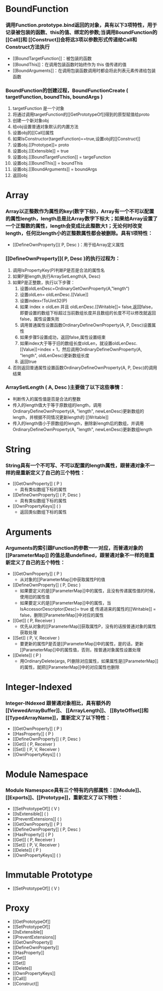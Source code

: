 # BoundFunction
### 调用Function.prototype.bind返回的对象，具有以下3项特性，用于记录被包装的函数、this的值、绑定的参数;当调用BoundFunction的[[Call]]和 [[Construct]]会将这3项以参数形式传递给Call和Construct方法执行
  - [[BoundTargetFunction]]：被包装的函数
  - [[BoundThis]]：在调用包装函数时始终作为 this 值传递的值
  - [[BoundArguments]]：在调用包装函数调用时都会将此列表元素传递给包装函数
### BoundFunction的创建过程，BoundFunctionCreate ( targetFunction, boundThis, boundArgs )
  1. targetFunction 是一个对象
  2. 将通过调用targetFunction的[[GetPrototypeOf]]得到的原型赋值给proto
  3. 创建一个新对象obj
  4. 给obj设置普通对象默认的内置方法
  5. 设置obj的[[Call]]属性
  6. 如果IsConstructor(targetFunction)==true,设置obj的[[Construct]] 
  7. 设置obj.[[Prototype]]= proto
  8. 设置obj.[[Extensible]] = true
  9. 设置obj.[[BoundTargetFunction]] = targeFunction
  10. 设置obj.[[BoundThis]] = boundThis
  11. 设置obj.[[BoundArguments]] = boundArgs
  12. 返回obj

# Array
### Array以正整数作为属性的key(数字下标)，Array有一个不可以配置的属性length，length总是比Array数字下标大；如果给Array设置了一个正整数的属性，length会变成比此整数大1；无论何时改变length，任何比length小的正整数属性都会被删除。具有1项特性：
  - [[DefineOwnProperty]]( P, Desc )：用于给Array定义属性

### [[DefineOwnProperty]]( P, Desc )的执行过程为：
  1. 调用IsPropertyKey(P)判断P是否是合法的属性名
  2. 如果P是length,执行ArraySetLength(A, Desc)
  3. 如果P是正整数，执行以下步骤：
     1. 设置oldLenDesc=OrdinaryGetOwnProperty(A,"length")
     2. 设置oldLen= oldLenDesc.[[Value]]
     3. 设置index=!ToUint32(P)
     4. 如果 index ≥ oldLen 并且 oldLenDesc.[[Writable]]= false,返回false， 即要设置的数组下标超过当前数组长度并且数组的长度不可以修改就返回false，属性设置失败
     5. 调用普通属性设置函数OrdinaryDefineOwnProperty(A, P, Desc)设置属性
     6. 如果步骤5设置成功，返回false,属性设置结束
     7. 如果index大于等于旧的数组长度oldLen，就设置oldLenDesc.[[Value]]=index + 1，然后调用OrdinaryDefineOwnProperty(A, "length", oldLenDesc)更新数组长度
     8. 返回true
  4. 否则返回普通属性设置函数OrdinaryDefineOwnProperty(A, P, Desc)的调用结果

### ArraySetLength ( A, Desc )主要做了以下这些事情：
  - 判断传入的属性值是否是合法的整数
  - 传入的length值大于等于原数组的length，调用 OrdinaryDefineOwnProperty(A, "length", newLenDesc)更新数组的length，并根据不同情况更新length的 [[Writable]]
  - 传入的length值小于原数组的length，删除新length后的数组，并调用 OrdinaryDefineOwnProperty(A, "length", newLenDesc)更新数组length

# String
### String具有一个不可写、不可以配置的length属性，跟普通对象不一样的是重新定义了自己的三个特性：
  - [[GetOwnProperty]] ( P )
    - 具有类似数组下标的属性
  - [[DefineOwnProperty]] ( P, Desc )
    - 具有类似数组下标的属性
  - [[OwnPropertyKeys]] ( )
    - 返回类似数组下标的属性

# Arguments
### Arguments的索引跟Function的参数一一对应，而普通对象的[[ParameterMap]] 的值总是undefined，跟普通对象不一样的是重新定义了自己的五个特性：
  - [[GetOwnProperty]] ( P )
    - 从对象的[[ParameterMap]]中获取属性P的值
  - [[DefineOwnProperty]] ( P, Desc )
    - 如果要定义的是[[ParameterMap]]中的属性，且没有传递属性值的时候，使用旧的属性值
    - 如果要定义的是[[ParameterMap]]中的属性，当 IsAccessorDescriptor(Desc)= true 或 传递进来的属性的[[Writable]] = false，删除[[ParameterMap]]中对应的属性
  - [[Get]] ( P, Receiver )
     - 优先从对象的[[ParameterMap]]获取属性P，没有的话按普通对象的属性获取处理
  - [[Set]] ( P, V, Receiver )
    - 要更新的属性P是否是[[ParameterMap]]中的属性，是的话，更新[[ParameterMap]]中的属性值，否则，按普通对象属性设置处理
  - [[Delete]] ( P )
    - 用OrdinaryDelete(args, P)删除对应属性，如果属性是[[ParameterMap]]的属性，就把[[ParameterMap]]中的对应属性也删除

#  Integer-Indexed
### Integer-INdexed 跟普通对象相比，具有额外的[[ViewedArrayBuffer]]、 [[ArrayLength]]、 [[ByteOffset]]和[[TypedArrayName]]，重新定义了以下特性：
  - [[GetOwnProperty]] ( P )
  - [[HasProperty]] ( P )
  - [[DefineOwnProperty]] ( P, Desc )
  - [[Get]] ( P, Receiver )
  - [[Set]] ( P, V, Receiver )
  - [[OwnPropertyKeys]] ( )

# Module Namespace
### Module Namespace具有三个特有的内部属性：[[Module]]、[[Exports]]、[[Prototype]]，重新定义了以下特性：
  - [[SetPrototypeOf]] ( V )
  - [[IsExtensible]] ( )
  - [[PreventExtensions]] ( )
  - [[GetOwnProperty]] ( P )
  - [[DefineOwnProperty]] ( P, Desc )
  - [[HasProperty]] ( P )
  - [[Get]] ( P, Receiver )
  - [[Set]] ( P, V, Receiver )
  - [[Delete]] ( P )
  - [[OwnPropertyKeys]] ( )

# Immutable Prototype
  - [[SetPrototypeOf]] ( V )

# Proxy
  - [[GetPrototypeOf]]
  - [[SetPrototypeOf]]
  - [[IsExtensible]]
  - [[PreventExtensions]]
  - [[GetOwnProperty]]
  - [[DefineOwnProperty]]
  - [[HasProperty]]
  - [[Get]]
  - [[Set]]
  - [[Delete]]
  - [[OwnPropertyKeys]]
  - [[Call]]
  - [[Construct]]
